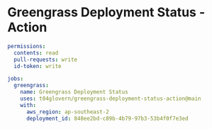 # Greengrass Deployment Status - Action

```yaml
permissions:
  contents: read
  pull-requests: write
  id-token: write

jobs:
  greengrass:
    name: Greengrass Deployment Status
    uses: t04glovern/greengrass-deployment-status-action@main
    with:
      aws_region: ap-southeast-2
      deployment_id: 848ee2bd-c89b-4b79-97b3-53b4f0f7e3ed
```
